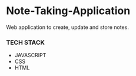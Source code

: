 # Note-Taking-Application
Web application to create, update and store notes.

### TECH STACK
- JAVASCRIPT
- CSS
- HTML
